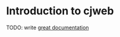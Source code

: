 # Introduction to cjweb

TODO: write [great documentation](http://jacobian.org/writing/what-to-write/)
